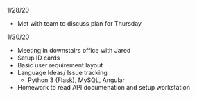 1/28/20
  - Met with team to discuss plan for Thursday

1/30/20
  - Meeting in downstairs office with Jared
  - Setup ID cards
  - Basic user requirement layout
  - Language Ideas/ Issue tracking
    - Python 3 (Flask), MySQL, Angular
  - Homework to read API documenation and setup workstation
  
  
